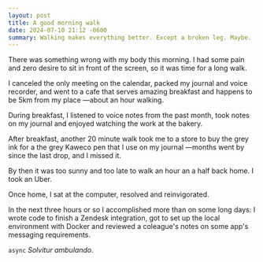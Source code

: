 ```yaml
---
layout: post
title: A good morning walk
date: 2024-07-10 21:12 -0600
summary: Walking makes everything better. Except a broken leg. Maybe.
---
```


There was something wrong with my body this morning. I had some pain and zero desire to sit in front of the screen, so it was time for a long walk.

I canceled the only meeting on the calendar, packed my journal and voice recorder, and went to a cafe that serves amazing breakfast and happens to be 5km from my place —about an hour walking.

During breakfast, I listened to voice notes from the past month, took notes on my journal and enjoyed watching the work at the bakery.

After breakfast, another 20 minute walk took me to a store to buy the grey ink for a the grey Kaweco pen that I use on my journal —months went by since the last drop, and I missed it.

By then it was too sunny and too late to walk an hour an a half back home. I took an Uber.

Once home, I sat at the computer, resolved and reinvigorated. 

In the next three hours or so I accomplished more than on some long days: I wrote code to finish a Zendesk integration, got to set up the local environment with Docker and reviewed a coleague's notes on some app's messaging requirements.

`async` _Solvitur ambulando_.
